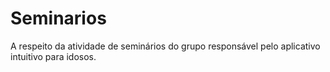 # Seminarios
A respeito da atividade de seminários do grupo responsável pelo aplicativo intuitivo para idosos.
